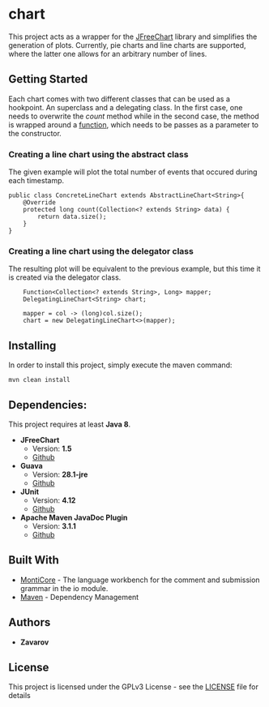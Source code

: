 # chart

This project acts as a wrapper for the [JFreeChart](http://www.jfree.org/jfreechart/) library and simplifies the generation of plots.
Currently, pie charts and line charts are supported, where the latter one allows for an arbitrary number of lines.

## Getting Started

Each chart comes with two different classes that can be used as a hookpoint. An superclass and a delegating class.
In the first case, one needs to overwrite the *count* method while in the second case, the method is wrapped around a [function](https://docs.oracle.com/javase/8/docs/api/java/util/function/Function.html), which needs to be passes as a parameter to the constructor.

### Creating a line chart using the abstract class

The given example will plot the total number of events that occured during each timestamp.
```
public class ConcreteLineChart extends AbstractLineChart<String>{
    @Override
    protected long count(Collection<? extends String> data) {
        return data.size();
    }
}
```

### Creating a line chart using the delegator class

The resulting plot will be equivalent to the previous example, but this time it is created via the delegator class.
```
    Function<Collection<? extends String>, Long> mapper;
    DelegatingLineChart<String> chart;
    
    mapper = col -> (long)col.size();
    chart = new DelegatingLineChart<>(mapper);
```

## Installing

In order to install this project, simply execute the maven command:

```
mvn clean install
```

## Dependencies:

This project requires at least **Java 8**.
 * **JFreeChart**
   * Version: **1.5**
   * [Github](https://github.com/jfree/jfreechart)
 * **Guava**
   * Version: **28.1-jre**
   * [Github](https://github.com/google/guava)
 * **JUnit**
   * Version: **4.12**
   * [Github](https://github.com/junit-team/junit4)
 * **Apache Maven JavaDoc Plugin**
   * Version: **3.1.1**
   * [Github](https://github.com/apache/maven-javadoc-plugin/)

## Built With

* [MontiCore](https://github.com/MontiCore/monticore) - The language workbench for the comment and submission grammar in the io module.
* [Maven](https://maven.apache.org/) - Dependency Management

## Authors

* **Zavarov**

## License

This project is licensed under the GPLv3 License - see the [LICENSE](LICENSE) file for details
